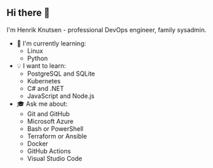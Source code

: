 ## Hi there 👋

I'm Henrik Knutsen - professional DevOps engineer, family sysadmin.

- 🌱 I'm currently learning:
  - Linux
  - Python
- 💡 I want to learn:
  - PostgreSQL and SQLite
  - Kubernetes
  - C# and .NET
  - JavaScript and Node.js
- 🎓 Ask me about:
  - Git and GitHub
  - Microsoft Azure
  - Bash or PowerShell
  - Terraform or Ansible
  - Docker
  - GitHub Actions
  - Visual Studio Code
